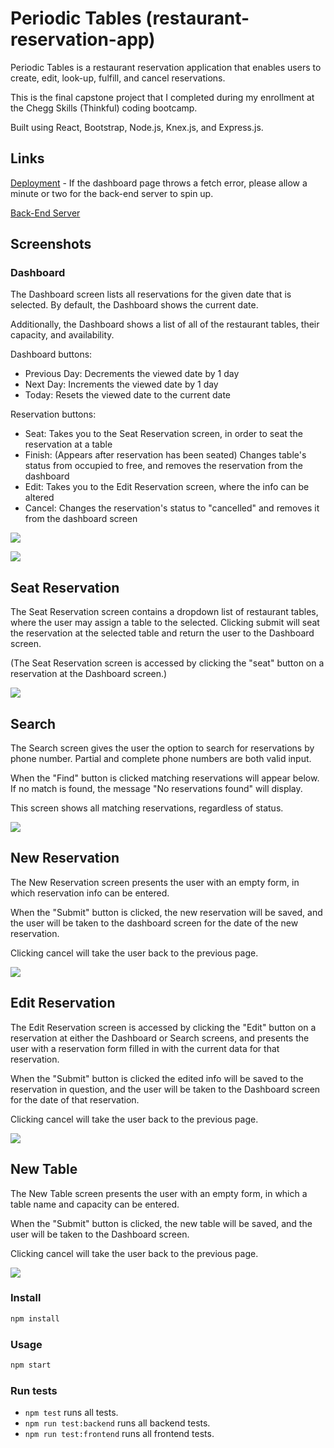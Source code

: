 
# Periodic Tables (restaurant-reservation-app)

Periodic Tables is a restaurant reservation application that enables users to create, edit, look-up, fulfill, and cancel reservations.

This is the final capstone project that I completed during my enrollment at the Chegg Skills (Thinkful) coding bootcamp. 

Built using React, Bootstrap, Node.js, Knex.js, and Express.js. 

## Links

[Deployment](https://restaurant-reservation-app-front-end-ja43.onrender.com) - If the dashboard page throws a fetch error, please allow a minute or two for the back-end server to spin up. 

[Back-End Server](https://restaurant-reservation-app-back-end-reua.onrender.com)

## Screenshots

### Dashboard

The Dashboard screen lists all reservations for the given date that is selected. By default, the Dashboard shows the current date. 

Additionally, the Dashboard shows a list of all of the restaurant tables, their capacity, and availability.

Dashboard buttons:

- Previous Day: Decrements the viewed date by 1 day
- Next Day: Increments the viewed date by 1 day
- Today: Resets the viewed date to the current date

Reservation buttons:
- Seat: Takes you to the Seat Reservation screen, in order to seat the reservation at a table
- Finish: (Appears after reservation has been seated) Changes table's status from occupied to free, and removes the reservation from the dashboard
- Edit: Takes you to the Edit Reservation screen, where the info can be altered
- Cancel: Changes the reservation's status to "cancelled" and removes it from the dashboard screen

![](./src/img/dashboard.png)

![](./src/img/dashboard-finish.png)

## Seat Reservation

The Seat Reservation screen contains a dropdown list of restaurant tables, where the user may assign a table to the selected. Clicking submit will seat the reservation at the selected table and return the user to the Dashboard screen.

(The Seat Reservation screen is accessed by clicking the "seat" button on a reservation at the Dashboard screen.)

![](./src/img/seat.png)

## Search

The Search screen gives the user the option to search for reservations by phone number. Partial and complete phone numbers are both valid input.

When the "Find" button is clicked matching reservations will appear below. If no match is found, the message "No reservations found" will display.

This screen shows all matching reservations, regardless of status.

![](./src/img/search.png)

## New Reservation

The New Reservation screen presents the user with an empty form, in which reservation info can be entered.

When the "Submit" button is clicked, the new reservation will be saved, and the user will be taken to the dashboard screen for the date of the new reservation.

Clicking cancel will take the user back to the previous page.

![](./src/img/new-reservation.png)

## Edit Reservation

The Edit Reservation screen is accessed by clicking the "Edit" button on a reservation at either the Dashboard or Search screens, and presents the user with a reservation form filled in with the current data for that reservation.

When the "Submit" button is clicked the edited info will be saved to the reservation in question, and the user will be taken to the Dashboard screen for the date of that reservation.

Clicking cancel will take the user back to the previous page.

![](./src/img/edit-reservation.png)

## New Table

The New Table screen presents the user with an empty form, in which a table name and capacity can be entered.

When the "Submit" button is clicked, the new table will be saved, and the user will be taken to the Dashboard screen. 

Clicking cancel will take the user back to the previous page.

![](./src/img/new-table.png)

### Install

```sh
npm install
```

### Usage

```sh
npm start
```

### Run tests

- `npm test` runs all tests.
- `npm run test:backend` runs all backend tests.
- `npm run test:frontend` runs all frontend tests.

